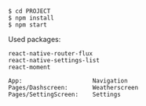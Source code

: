 
    $ cd PROJECT
    $ npm install
    $ npm start

Used packages:
    
    react-native-router-flux
    react-native-settings-list
    react-moment
    
    App:                    Navigation
    Pages/Dashscreen:       Weatherscreen
    Pages/SettingScreen:    Settings
